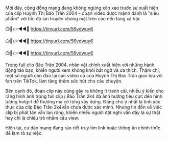 Mới đây, cộng đồng mạng đang không ngừng xôn xao trước sự xuất hiện của clip Huỳnh Thị Bảo Trân 2004 -  đoạn video được mệnh danh là "siêu phẩm" với tốc độ lan truyền chóng mặt trên các nền tảng xã hội.

📺📱👉◄◄🔴 https://tinyurl.com/56vdwuy6

📺📱👉◄◄🔴 https://tinyurl.com/56vdwuy6

📺📱👉◄◄🔴 https://tinyurl.com/56vdwuy6

Trong full clip Bảo Trân 2004, nhân vật chính xuất hiện với những hành động táo bạo, khiến người xem không khỏi bất ngờ và ưa thích. Thậm chí, một số người còn đào lại các video cũ của Huỳnh Thị Bảo Trân giao lưu với fan trên TikTok, làm tăng thêm sức hút cho câu chuyện.

Bên cạnh đó, đoạn clip này cũng gây ra không ít tranh cãi, nhiều ý kiến cho rằng hình ảnh trong full clip ị Bảo Trân 2k4 đã ảnh hưởng tiêu cực đến hình tượng hotgirl dễ thương mà cô từng xây dựng. Đáng chú ý nhất là tính xác thực của clip Bảo Trân 2k4vẫn chưa được xác minh. Nhưng tin đồn về việc clip bị phát tán vẫn lan rộng, khiến nhiều người đặt nghi vấn đây là sự thật hay chỉ là chiêu trò nhằm câu view. 

Hiện tại, cư dân mạng đang ráo riết truy tìm link hoặc thông tin chính thức để làm rõ sự việc.
